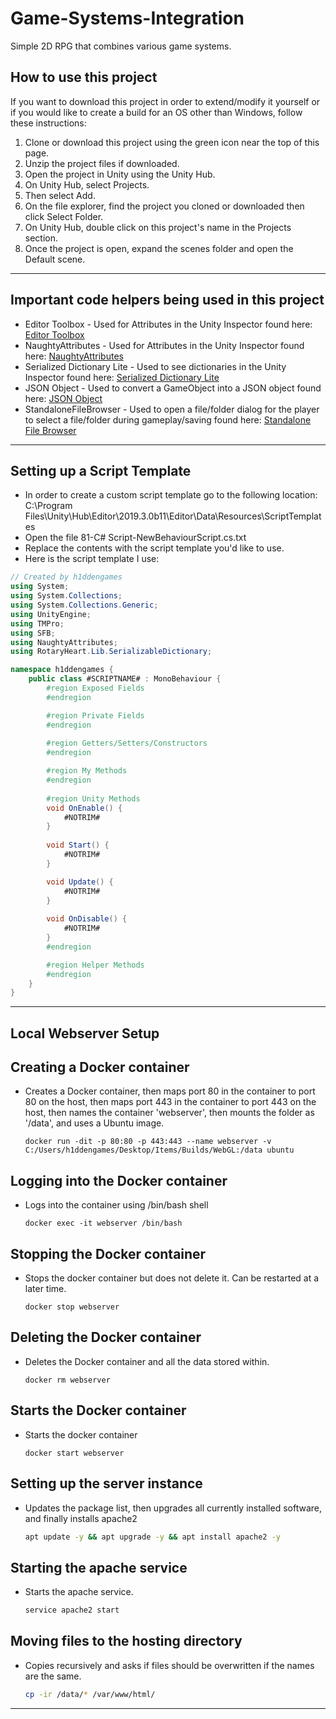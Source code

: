 # Game-Systems-Integration

Simple 2D RPG that combines various game systems.

## How to use this project

If you want to download this project in order to extend/modify it yourself or if you would like to create a build for an OS other than Windows, follow these instructions:

1. Clone or download this project using the green icon near the top of this page.
2. Unzip the project files if downloaded.
3. Open the project in Unity using the Unity Hub.
4. On Unity Hub, select Projects.
5. Then select Add.
6. On the file explorer, find the project you cloned or downloaded then click Select Folder.
7. On Unity Hub, double click on this project's name in the Projects section.
8. Once the project is open, expand the scenes folder and open the Default scene.

---

## Important code helpers being used in this project

- Editor Toolbox - Used for Attributes in the Unity Inspector found here: [Editor Toolbox](https://github.com/arimger/Unity-Editor-Toolbox)
- NaughtyAttributes - Used for Attributes in the Unity Inspector found here: [NaughtyAttributes](https://github.com/dbrizov/NaughtyAttributes)
- Serialized Dictionary Lite - Used to see dictionaries in the Unity Inspector found here: [Serialized Dictionary Lite](https://assetstore.unity.com/packages/tools/utilities/serialized-dictionary-lite-110992)
- JSON Object - Used to convert a GameObject into a JSON object found here: [JSON Object](https://assetstore.unity.com/packages/tools/input-management/json-object-710)
- StandaloneFileBrowser - Used to open a file/folder dialog for the player to select a file/folder during gameplay/saving found here: [Standalone File Browser](https://github.com/gkngkc/UnityStandaloneFileBrowser)

---

## Setting up a Script Template

- In order to create a custom script template go to the following location: C:\Program Files\Unity\Hub\Editor\2019.3.0b11\Editor\Data\Resources\ScriptTemplates
- Open the file 81-C# Script-NewBehaviourScript.cs.txt
- Replace the contents with the script template you'd like to use.
- Here is the script template I use:

```C#
// Created by h1ddengames
using System;
using System.Collections;
using System.Collections.Generic;
using UnityEngine;
using TMPro;
using SFB;
using NaughtyAttributes;
using RotaryHeart.Lib.SerializableDictionary;

namespace h1ddengames {
	public class #SCRIPTNAME# : MonoBehaviour {
		#region Exposed Fields
		#endregion

		#region Private Fields
		#endregion
		
		#region Getters/Setters/Constructors
		#endregion

		#region My Methods
		#endregion
		
		#region Unity Methods
		void OnEnable() {
			#NOTRIM#
		}
		
		void Start() {
			#NOTRIM#
		}

		void Update() {
			#NOTRIM#
		}
		
		void OnDisable() {
			#NOTRIM#
		}
		#endregion

		#region Helper Methods
		#endregion
	}
}
```

---

## Local Webserver Setup

## Creating a Docker container

- Creates a Docker container, then maps port 80 in the container to port 80 on the host, then maps port 443 in the container to port 443 on the host, then names the container 'webserver', then mounts the folder as '/data', and uses a Ubuntu image.

    ```docker
    docker run -dit -p 80:80 -p 443:443 --name webserver -v C:/Users/h1ddengames/Desktop/Items/Builds/WebGL:/data ubuntu
    ```

## Logging into the Docker container

- Logs into the container using /bin/bash shell

    ```docker
    docker exec -it webserver /bin/bash
    ```

## Stopping the Docker container

- Stops the docker container but does not delete it. Can be restarted at a later time.

    ```docker
    docker stop webserver
    ```

## Deleting the Docker container

- Deletes the Docker container and all the data stored within.

    ```docker
    docker rm webserver
    ```

## Starts the Docker container

- Starts the docker container

    ```docker
    docker start webserver
    ```

## Setting up the server instance

- Updates the package list, then upgrades all currently installed software, and finally installs apache2

    ```bash
    apt update -y && apt upgrade -y && apt install apache2 -y
    ```

## Starting the apache service

- Starts the apache service.

    ```bash
    service apache2 start
    ```

## Moving files to the hosting directory

- Copies recursively and asks if files should be overwritten if the names are the same.

    ```bash
    cp -ir /data/* /var/www/html/
    ```

---
